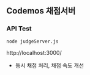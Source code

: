 ## Codemos 채점서버

### API Test
```
node judgeServer.js
```
http://localhost:3000/

- 동시 채점 처리, 채점 속도 개선